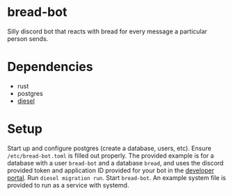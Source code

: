 # bread-bot

Silly discord bot that reacts with bread for every message a particular person
sends.

# Dependencies

* rust
* postgres
* [diesel](https://diesel.rs/)

# Setup

Start up and configure postgres (create a database, users, etc). Ensure
`/etc/bread-bot.toml` is filled out properly. The provided example is for a
database with a user `bread-bot` and a database `bread`, and uses the discord
provided token and application ID provided for your bot in the [developer
portal](https://discord.com/developers/applications). Run `diesel migration
run`. Start `bread-bot`. An example system file is provided to run as a service
with systemd.
